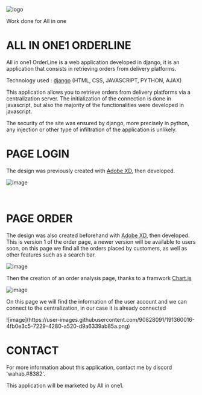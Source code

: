 
![logo](https://user-images.githubusercontent.com/90828091/175833466-de259052-f9b5-479e-84f6-8e50bbcb4cb6.svg)

<p> Work done for All in one</a></p>
<h1> ALL IN ONE1 ORDERLINE</h1>
<p>All in one1 OrderLine is a web application developed in django, it is an application that consists in retrieving orders from delivery platforms.

 <p>Technology used : <a href="https://www.djangoproject.com/">django</a> (HTML, CSS, JAVASCRIPT, PYTHON, AJAX)</p>
 <p>This application allows you to retrieve orders from delivery platforms via a centralization server. The initialization of the connection is done in javascript, but also the majority of the functionalities were developed in javascript. 

The security of the site was ensured by django, more precisely in python, any injection or other type of infiltration of the application is unlikely.</p>

<h1>PAGE LOGIN</h1>
<p>The design was previously created with <a href="https://www.adobe.com/fr/products/xd.html">Adobe XD</a>, then developed. </p>

![image](https://user-images.githubusercontent.com/90828091/191359107-f6a07665-a871-421c-b2bc-917e398eb5e4.png)

<br>

<h1>PAGE ORDER</h1>

<p>The design was also created beforehand with <a href="https://www.adobe.com/fr/products/xd.html">Adobe XD</a>, then developed. This is version 1 of the order page, a newer version will be available to users soon, on this page we find all the orders placed by customers, as well as other features such as a search bar. </p>

![image](https://user-images.githubusercontent.com/90828091/191359199-afa020c4-81e5-42e2-92c1-7cba2aac3ba4.png)

<p>Then the creation of an order analysis page, thanks to a framwork <a href="https://www.chartjs.org/">Chart.js</a></p>

![image](https://user-images.githubusercontent.com/90828091/191360016-4fb0e3c5-7229-4280-a520-d9a6339ab85a.png)

<p>On this page we will find the information of the user account and we can connect to the centralization, in our case it is already connected </p>
![image](https://user-images.githubusercontent.com/90828091/191360016-4fb0e3c5-7229-4280-a520-d9a6339ab85a.png)




<h1>CONTACT</h1>
<p>For more information about this application, contact me by discord 'wahab.#8382'.

This application will be marketed by All in one1. 
